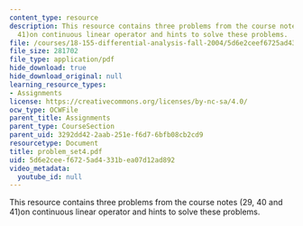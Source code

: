 ```yaml
---
content_type: resource
description: This resource contains three problems from the course notes (29, 40 and
  41)on continuous linear operator and hints to solve these problems.
file: /courses/18-155-differential-analysis-fall-2004/5d6e2ceef6725ad4331bea07d12ad892_problem_set4.pdf
file_size: 281702
file_type: application/pdf
hide_download: true
hide_download_original: null
learning_resource_types:
- Assignments
license: https://creativecommons.org/licenses/by-nc-sa/4.0/
ocw_type: OCWFile
parent_title: Assignments
parent_type: CourseSection
parent_uid: 3292dd42-2aab-251e-f6d7-6bfb08cb2cd9
resourcetype: Document
title: problem_set4.pdf
uid: 5d6e2cee-f672-5ad4-331b-ea07d12ad892
video_metadata:
  youtube_id: null
---
```

This resource contains three problems from the course notes (29, 40 and 41)on continuous linear operator and hints to solve these problems.